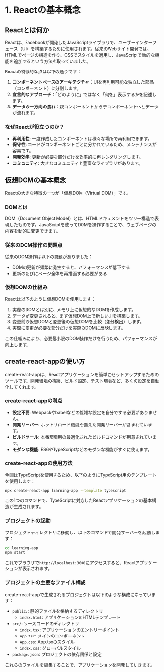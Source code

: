 # 1. Reactの基本概念

## Reactとは何か

Reactは、Facebookが開発したJavaScriptライブラリで、ユーザーインターフェース（UI）を構築するために使用されます。従来のWebサイト開発では、HTMLでページの構造を作り、CSSでスタイルを適用し、JavaScriptで動的な機能を追加するという方法を取っていました。

Reactの特徴的な点は以下の通りです：

1. **コンポーネントベースのアーキテクチャ**：UIを再利用可能な独立した部品（コンポーネント）に分割します。
2. **宣言的なアプローチ**：「どのように」ではなく「何を」表示するかを記述します。
3. **データの一方向の流れ**：親コンポーネントから子コンポーネントへとデータが流れます。

### なぜReactが役立つのか？

- **再利用性**: 一度作成したコンポーネントは様々な場所で再利用できます。
- **保守性**: コードがコンポーネントごとに分かれているため、メンテナンスが容易です。
- **開発効率**: 更新が必要な部分だけを効率的に再レンダリングします。
- **コミュニティ**: 大きなコミュニティと豊富なライブラリがあります。

## 仮想DOMの基本概念

Reactの大きな特徴の一つが「仮想DOM（Virtual DOM）」です。

### DOMとは
DOM（Document Object Model）とは、HTMLドキュメントをツリー構造で表現したものです。JavaScriptを使ってDOMを操作することで、ウェブページの内容を動的に変更できます。

### 従来のDOM操作の問題点
従来のDOM操作は以下の問題がありました：
- DOMの更新が頻繁に発生すると、パフォーマンスが低下する
- 更新のたびにページ全体を再描画する必要がある

### 仮想DOMの仕組み
Reactは以下のように仮想DOMを使用します：

1. 実際のDOMとは別に、メモリ上に仮想的なDOMを作成します。
2. データが変更されると、まず仮想DOM上で新しいUIを構築します。
3. 変更前の仮想DOMと変更後の仮想DOMを比較（差分検出）します。
4. 実際に変更が必要な部分だけを実際のDOMに反映します。

この仕組みにより、必要最小限のDOM操作だけを行うため、パフォーマンスが向上します。

## create-react-appの使い方

create-react-appは、Reactアプリケーションを簡単にセットアップするためのツールです。開発環境の構築、ビルド設定、テスト環境など、多くの設定を自動化してくれます。

### create-react-appの利点

- **設定不要**: Webpackやbabelなどの複雑な設定を自分でする必要がありません。
- **開発サーバー**: ホットリロード機能を備えた開発サーバーが含まれています。
- **ビルドツール**: 本番環境用の最適化されたビルドコマンドが用意されています。
- **モダンな機能**: ES6やTypeScriptなどのモダンな機能がすぐに使えます。

### create-react-appの使用方法

今回はTypeScriptを使用するため、以下のようにTypeScript用のテンプレートを使用します：

```bash
npx create-react-app learning-app --template typescript
```

この1つのコマンドで、TypeScriptに対応したReactアプリケーションの基本構造が生成されます。

### プロジェクトの起動

プロジェクトディレクトリに移動し、以下のコマンドで開発サーバーを起動します：

```bash
cd learning-app
npm start
```

これでブラウザで`http://localhost:3000`にアクセスすると、Reactアプリケーションが表示されます。

### プロジェクトの主要なファイル構成

create-react-appで生成されるプロジェクトは以下のような構成になっています：

- `public/`: 静的ファイルを格納するディレクトリ
  - `index.html`: アプリケーションのHTMLテンプレート
- `src/`: ソースコードのディレクトリ
  - `index.tsx`: アプリケーションのエントリーポイント
  - `App.tsx`: メインのコンポーネント
  - `App.css`: App.tsxのスタイル
  - `index.css`: グローバルスタイル
- `package.json`: プロジェクトの依存関係と設定

これらのファイルを編集することで、アプリケーションを開発していきます。
